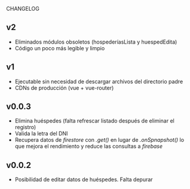 CHANGELOG

## v2

  - Eliminados módulos obsoletos (hospederíasLista y huespedEdita)
  - Código un poco más legible y limpio
## v1

  - Ejecutable sin necesidad de descargar archivos del directorio padre
  - CDNs de producción (vue + vue-router)
## v0.0.3

  - Elimina huéspedes (falta refrescar listado después de eliminar el registro)
  - Valida la letra del DNI
  - Recupera datos de _firestore_ con _.get()_ en lugar de _.onSpnapshot()_ lo que mejora el rendimiento y reduce las consultas a _firebase_
  
## v0.0.2

  - Posibilidad de editar datos de huéspedes. Falta depurar
